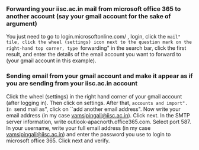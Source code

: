 ---
---

###  Forwarding your iisc.ac.in mail from microsoft office 365 to another account (say your gmail account for the sake of argument)
 
You just need to go to login.microsoftonline.com/ , login, click the ``mail" tile, click the wheel (settings) icon next to the question mark on the right-hand top corner, type ``forwarding" in the search bar, click the first result, and enter the details of the email account you want to forward to (your gmail account in this example).

### Sending email from your gmail account and make it appear as if you are sending from your iisc.ac.in account

Click the wheel (settings) in the right hand corner of your gmail account (after logging in). Then click on settings. After that, ``accounts and import". In ``send mail as", click on ``add another email address". Now write your email address (in my case vamsipingali@iisc.ac.in). Click next. In the SMTP server information, write outlook-apacnorth.office365.com. Select port 587. In  your username, write your full email address (in my case vamsipingali@iisc.ac.in) and enter the password you use to login to microsoft office 365. Click next and verify.

